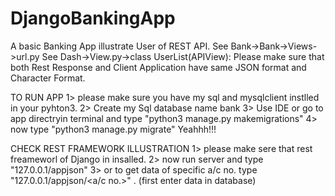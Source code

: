 # DjangoBankingApp
A basic Banking App illustrate User of REST API.
See Bank->Bank->Views->url.py
See Dash->View.py->class UserList(APIView):
Please make sure that both Rest Response and Client Application have same JSON format and Character Format.

TO RUN APP
1> please make sure you have my sql and mysqlclient instlled in your pyhton3.
2> Create my Sql database name bank
3> Use IDE or go to app directryin terminal and type "python3 manage.py makemigrations"
4> now type "python3 manage.py migrate"
Yeahhh!!!

CHECK REST FRAMEWORK ILLUSTRATION
1> please make sere that rest freameworl of Django in insalled.
2> now run server and type "127.0.0.1/appjson"
3> or to get data of specific a/c no. type "127.0.0.1/appjson/<a/c no.>" . (first enter data in database)
